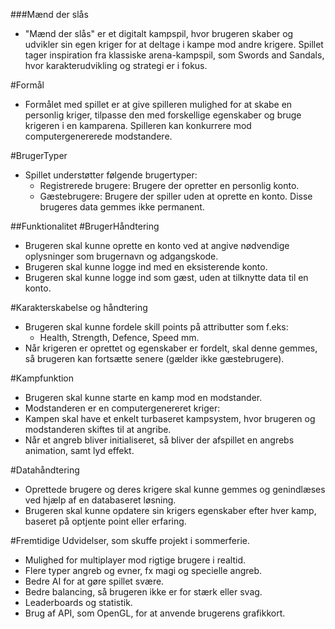###Mænd der slås
- "Mænd der slås" er et digitalt kampspil, hvor brugeren skaber og udvikler sin egen kriger for at deltage i kampe mod andre krigere. Spillet tager inspiration fra klassiske arena-kampspil, som Swords and Sandals, hvor karakterudvikling og strategi er i fokus.

#Formål
- Formålet med spillet er at give spilleren mulighed for at skabe en personlig kriger, tilpasse den med forskellige egenskaber og bruge krigeren i en kamparena. Spilleren kan konkurrere mod computergenererede modstandere.

#BrugerTyper
- Spillet understøtter følgende brugertyper:
  - Registrerede brugere: Brugere der opretter en personlig konto.
  - Gæstebrugere: Brugere der spiller uden at oprette en konto. Disse brugeres data gemmes ikke permanent.

##Funktionalitet
#BrugerHåndtering
- Brugeren skal kunne oprette en konto ved at angive nødvendige oplysninger som brugernavn og adgangskode.
- Brugeren skal kunne logge ind med en eksisterende konto.
- Brugeren skal kunne logge ind som gæst, uden at tilknytte data til en konto.

#Karakterskabelse og håndtering
- Brugeren skal kunne fordele skill points på attributter som f.eks:
  - Health, Strength, Defence, Speed mm.
- Når krigeren er oprettet og egenskaber er fordelt, skal denne gemmes, så brugeren kan fortsætte senere (gælder ikke gæstebrugere).

#Kampfunktion
- Brugeren skal kunne starte en kamp mod en modstander.
- Modstanderen er en computergenereret kriger:
- Kampen skal have et enkelt turbaseret kampsystem, hvor brugeren og modstanderen skiftes til at angribe.
- Når et angreb bliver initialiseret, så bliver der afspillet en angrebs animation, samt lyd effekt.

#Datahåndtering
- Oprettede brugere og deres krigere skal kunne gemmes og genindlæses ved hjælp af en databaseret løsning.
- Brugeren skal kunne opdatere sin krigers egenskaber efter hver kamp, baseret på optjente point eller erfaring.

#Fremtidige Udvidelser, som skuffe projekt i sommerferie.
- Mulighed for multiplayer mod rigtige brugere i realtid.
- Flere typer angreb og evner, fx magi og specielle angreb.
- Bedre AI for at gøre spillet svære.
- Bedre balancing, så brugeren ikke er for stærk eller svag.
- Leaderboards og statistik.
- Brug af API, som OpenGL, for at anvende brugerens grafikkort.
